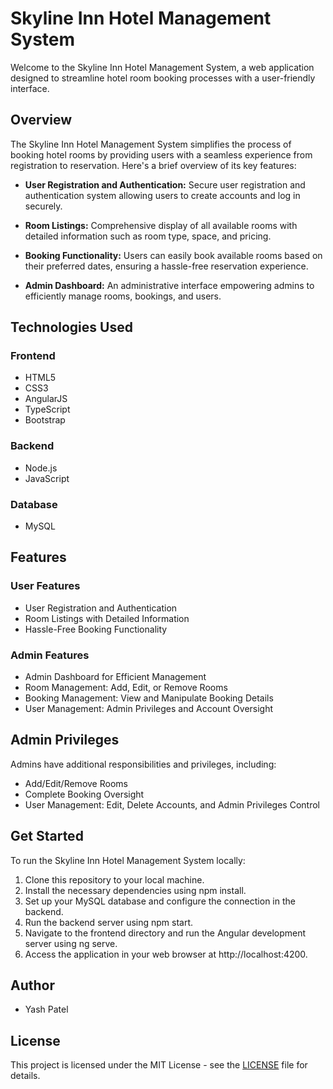 # Skyline Inn Hotel Management System

Welcome to the Skyline Inn Hotel Management System, a web application designed to streamline hotel room booking processes with a user-friendly interface.

## Overview

The Skyline Inn Hotel Management System simplifies the process of booking hotel rooms by providing users with a seamless experience from registration to reservation. Here's a brief overview of its key features:

- **User Registration and Authentication:** Secure user registration and authentication system allowing users to create accounts and log in securely.
  
- **Room Listings:** Comprehensive display of all available rooms with detailed information such as room type, space, and pricing.
  
- **Booking Functionality:** Users can easily book available rooms based on their preferred dates, ensuring a hassle-free reservation experience.
  
- **Admin Dashboard:** An administrative interface empowering admins to efficiently manage rooms, bookings, and users.
  
## Technologies Used

### Frontend
- HTML5
- CSS3
- AngularJS
- TypeScript
- Bootstrap

### Backend
- Node.js
- JavaScript

### Database
- MySQL

## Features

### User Features
- User Registration and Authentication
- Room Listings with Detailed Information
- Hassle-Free Booking Functionality

### Admin Features
- Admin Dashboard for Efficient Management
- Room Management: Add, Edit, or Remove Rooms
- Booking Management: View and Manipulate Booking Details
- User Management: Admin Privileges and Account Oversight

## Admin Privileges

Admins have additional responsibilities and privileges, including:

- Add/Edit/Remove Rooms
- Complete Booking Oversight
- User Management: Edit, Delete Accounts, and Admin Privileges Control

## Get Started

To run the Skyline Inn Hotel Management System locally:

1. Clone this repository to your local machine.
2. Install the necessary dependencies using npm install.
3. Set up your MySQL database and configure the connection in the backend.
4. Run the backend server using npm start.
5. Navigate to the frontend directory and run the Angular development server using ng serve.
6. Access the application in your web browser at http://localhost:4200.

## Author

- Yash Patel

## License

This project is licensed under the MIT License - see the [LICENSE](LICENSE) file for details.

